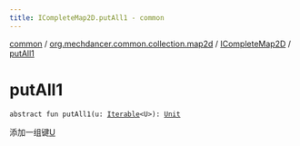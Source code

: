 ```yaml
---
title: ICompleteMap2D.putAll1 - common
---
```


[common](../../index.html) / [org.mechdancer.common.collection.map2d](../index.html) / [ICompleteMap2D](index.html) / [putAll1](./put-all1.html)

# putAll1

`abstract fun putAll1(u: `[`Iterable`](https://kotlinlang.org/api/latest/jvm/stdlib/kotlin.collections/-iterable/index.html)`<U>): `[`Unit`](https://kotlinlang.org/api/latest/jvm/stdlib/kotlin/-unit/index.html)

添加一组键[U](index.html#U)

